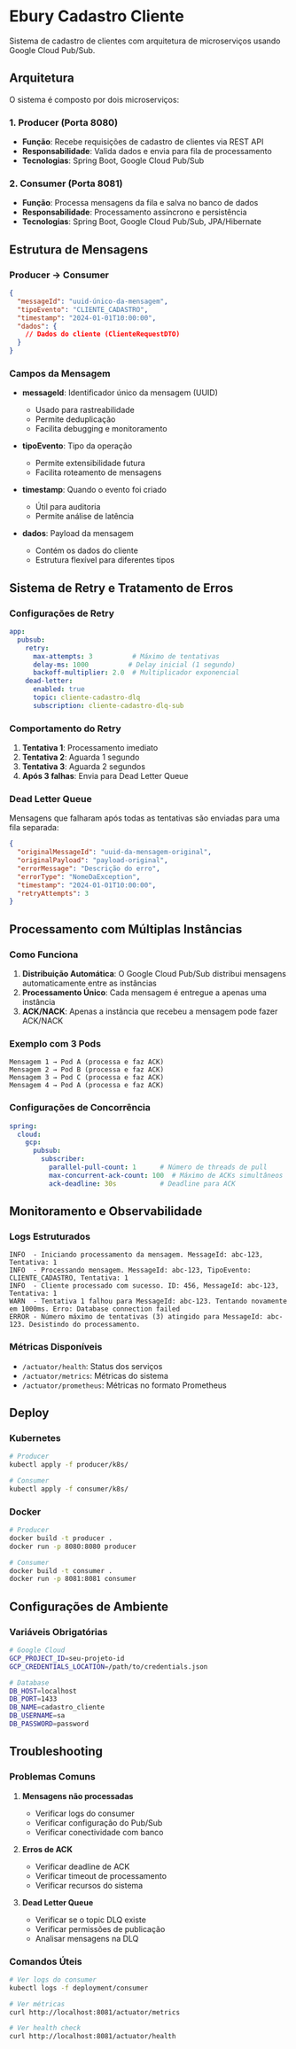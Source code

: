 # Ebury Cadastro Cliente

Sistema de cadastro de clientes com arquitetura de microserviços usando Google Cloud Pub/Sub.

## Arquitetura

O sistema é composto por dois microserviços:

### 1. Producer (Porta 8080)
- **Função**: Recebe requisições de cadastro de clientes via REST API
- **Responsabilidade**: Valida dados e envia para fila de processamento
- **Tecnologias**: Spring Boot, Google Cloud Pub/Sub

### 2. Consumer (Porta 8081)
- **Função**: Processa mensagens da fila e salva no banco de dados
- **Responsabilidade**: Processamento assíncrono e persistência
- **Tecnologias**: Spring Boot, Google Cloud Pub/Sub, JPA/Hibernate

## Estrutura de Mensagens

### Producer → Consumer

```json
{
  "messageId": "uuid-único-da-mensagem",
  "tipoEvento": "CLIENTE_CADASTRO",
  "timestamp": "2024-01-01T10:00:00",
  "dados": {
    // Dados do cliente (ClienteRequestDTO)
  }
}
```

### Campos da Mensagem

- **messageId**: Identificador único da mensagem (UUID)
  - Usado para rastreabilidade
  - Permite deduplicação
  - Facilita debugging e monitoramento

- **tipoEvento**: Tipo da operação
  - Permite extensibilidade futura
  - Facilita roteamento de mensagens

- **timestamp**: Quando o evento foi criado
  - Útil para auditoria
  - Permite análise de latência

- **dados**: Payload da mensagem
  - Contém os dados do cliente
  - Estrutura flexível para diferentes tipos

## Sistema de Retry e Tratamento de Erros

### Configurações de Retry

```yaml
app:
  pubsub:
    retry:
      max-attempts: 3          # Máximo de tentativas
      delay-ms: 1000          # Delay inicial (1 segundo)
      backoff-multiplier: 2.0  # Multiplicador exponencial
    dead-letter:
      enabled: true
      topic: cliente-cadastro-dlq
      subscription: cliente-cadastro-dlq-sub
```

### Comportamento do Retry

1. **Tentativa 1**: Processamento imediato
2. **Tentativa 2**: Aguarda 1 segundo
3. **Tentativa 3**: Aguarda 2 segundos
4. **Após 3 falhas**: Envia para Dead Letter Queue

### Dead Letter Queue

Mensagens que falharam após todas as tentativas são enviadas para uma fila separada:

```json
{
  "originalMessageId": "uuid-da-mensagem-original",
  "originalPayload": "payload-original",
  "errorMessage": "Descrição do erro",
  "errorType": "NomeDaException",
  "timestamp": "2024-01-01T10:00:00",
  "retryAttempts": 3
}
```

## Processamento com Múltiplas Instâncias

### Como Funciona

1. **Distribuição Automática**: O Google Cloud Pub/Sub distribui mensagens automaticamente entre as instâncias
2. **Processamento Único**: Cada mensagem é entregue a apenas uma instância
3. **ACK/NACK**: Apenas a instância que recebeu a mensagem pode fazer ACK/NACK

### Exemplo com 3 Pods

```
Mensagem 1 → Pod A (processa e faz ACK)
Mensagem 2 → Pod B (processa e faz ACK)  
Mensagem 3 → Pod C (processa e faz ACK)
Mensagem 4 → Pod A (processa e faz ACK)
```

### Configurações de Concorrência

```yaml
spring:
  cloud:
    gcp:
      pubsub:
        subscriber:
          parallel-pull-count: 1      # Número de threads de pull
          max-concurrent-ack-count: 100  # Máximo de ACKs simultâneos
          ack-deadline: 30s           # Deadline para ACK
```

## Monitoramento e Observabilidade

### Logs Estruturados

```log
INFO  - Iniciando processamento da mensagem. MessageId: abc-123, Tentativa: 1
INFO  - Processando mensagem. MessageId: abc-123, TipoEvento: CLIENTE_CADASTRO, Tentativa: 1
INFO  - Cliente processado com sucesso. ID: 456, MessageId: abc-123, Tentativa: 1
WARN  - Tentativa 1 falhou para MessageId: abc-123. Tentando novamente em 1000ms. Erro: Database connection failed
ERROR - Número máximo de tentativas (3) atingido para MessageId: abc-123. Desistindo do processamento.
```

### Métricas Disponíveis

- `/actuator/health`: Status dos serviços
- `/actuator/metrics`: Métricas do sistema
- `/actuator/prometheus`: Métricas no formato Prometheus

## Deploy

### Kubernetes

```bash
# Producer
kubectl apply -f producer/k8s/

# Consumer  
kubectl apply -f consumer/k8s/
```

### Docker

```bash
# Producer
docker build -t producer .
docker run -p 8080:8080 producer

# Consumer
docker build -t consumer .
docker run -p 8081:8081 consumer
```

## Configurações de Ambiente

### Variáveis Obrigatórias

```bash
# Google Cloud
GCP_PROJECT_ID=seu-projeto-id
GCP_CREDENTIALS_LOCATION=/path/to/credentials.json

# Database
DB_HOST=localhost
DB_PORT=1433
DB_NAME=cadastro_cliente
DB_USERNAME=sa
DB_PASSWORD=password
```

## Troubleshooting

### Problemas Comuns

1. **Mensagens não processadas**
   - Verificar logs do consumer
   - Verificar configuração do Pub/Sub
   - Verificar conectividade com banco

2. **Erros de ACK**
   - Verificar deadline de ACK
   - Verificar timeout de processamento
   - Verificar recursos do sistema

3. **Dead Letter Queue**
   - Verificar se o topic DLQ existe
   - Verificar permissões de publicação
   - Analisar mensagens na DLQ

### Comandos Úteis

```bash
# Ver logs do consumer
kubectl logs -f deployment/consumer

# Ver métricas
curl http://localhost:8081/actuator/metrics

# Ver health check
curl http://localhost:8081/actuator/health
``` 